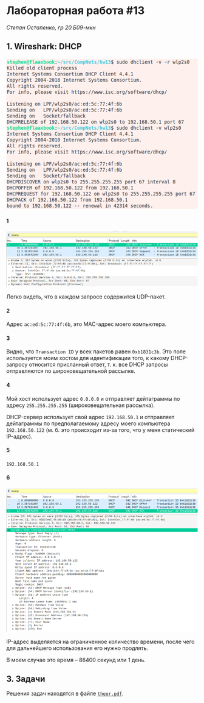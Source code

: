 # Лабораторная работа #13
*Степан Остапенко, гр 20.Б09-мкн*

## 1. Wireshark: DHCP

![dhclient](./assets/dhclient.png)

#### 1

![discover](./assets/discover.png)

Легко видеть, что в каждом запросе содержится UDP-пакет.

#### 2

Адрес `ac:ed:5c:77:4f:6b`, это MAC-адрес моего компьютера.

#### 3

Видно, что `Transaction ID` у всех пакетов равен `0xb1831c3b`. Это поле используется моим хостом для идентификации того, к какому DHCP-запросу относится присланный ответ, т. к. все DHCP запросы отправляются по широковещательной рассылке.

#### 4

Мой хост использует адрес `0.0.0.0` и отправляет дейтаграммы по адресу `255.255.255.255` (широковещательная рассылка).

DHCP-сервер использует свой адрес `192.168.50.1` и отправляет дейтаграммы по предполагаемому адресу моего компьютера `192.168.50.122` (м. б. это происходит из-за того, что у меня статический IP-адрес).

#### 5

`192.168.50.1`

#### 6

![lease-time](./assets/lease-time.png)

IP-адрес выделяется на ограниченное количество времени, после чего для дальнейшего использования его нужно продлять.

В моем случае это время &ndash; 86400 секунд или 1 день.

## 3. Задачи

Решения задач находятся в файле [`theor.pdf`](./assets/theor.pdf).
